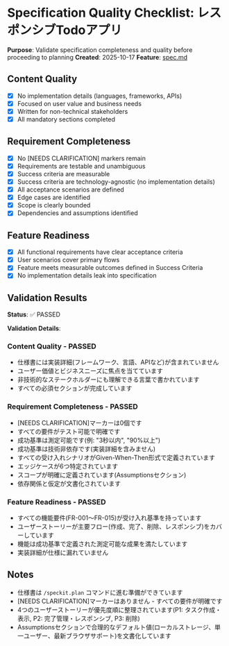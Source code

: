 # Specification Quality Checklist: レスポンシブTodoアプリ

**Purpose**: Validate specification completeness and quality before proceeding to planning
**Created**: 2025-10-17
**Feature**: [spec.md](../spec.md)

## Content Quality

- [x] No implementation details (languages, frameworks, APIs)
- [x] Focused on user value and business needs
- [x] Written for non-technical stakeholders
- [x] All mandatory sections completed

## Requirement Completeness

- [x] No [NEEDS CLARIFICATION] markers remain
- [x] Requirements are testable and unambiguous
- [x] Success criteria are measurable
- [x] Success criteria are technology-agnostic (no implementation details)
- [x] All acceptance scenarios are defined
- [x] Edge cases are identified
- [x] Scope is clearly bounded
- [x] Dependencies and assumptions identified

## Feature Readiness

- [x] All functional requirements have clear acceptance criteria
- [x] User scenarios cover primary flows
- [x] Feature meets measurable outcomes defined in Success Criteria
- [x] No implementation details leak into specification

## Validation Results

**Status**: ✅ PASSED

**Validation Details**:

### Content Quality - PASSED
- 仕様書には実装詳細(フレームワーク、言語、APIなど)が含まれていません
- ユーザー価値とビジネスニーズに焦点を当てています
- 非技術的なステークホルダーにも理解できる言葉で書かれています
- すべての必須セクションが完成しています

### Requirement Completeness - PASSED
- [NEEDS CLARIFICATION]マーカーは0個です
- すべての要件がテスト可能で明確です
- 成功基準は測定可能です(例: "3秒以内", "90%以上")
- 成功基準は技術非依存です(実装詳細を含みません)
- すべての受け入れシナリオがGiven-When-Then形式で定義されています
- エッジケースが6つ特定されています
- スコープが明確に定義されています(Assumptionsセクション)
- 依存関係と仮定が文書化されています

### Feature Readiness - PASSED
- すべての機能要件(FR-001〜FR-015)が受け入れ基準を持っています
- ユーザーストーリーが主要フロー(作成、完了、削除、レスポンシブ)をカバーしています
- 機能は成功基準で定義された測定可能な成果を満たしています
- 実装詳細が仕様に漏れていません

## Notes

- 仕様書は `/speckit.plan` コマンドに進む準備ができています
- [NEEDS CLARIFICATION]マーカーはありません - すべての要件が明確です
- 4つのユーザーストーリーが優先度順に整理されています(P1: タスク作成・表示, P2: 完了管理・レスポンシブ, P3: 削除)
- Assumptionsセクションで合理的なデフォルト値(ローカルストレージ、単一ユーザー、最新ブラウザサポート)を文書化しています
